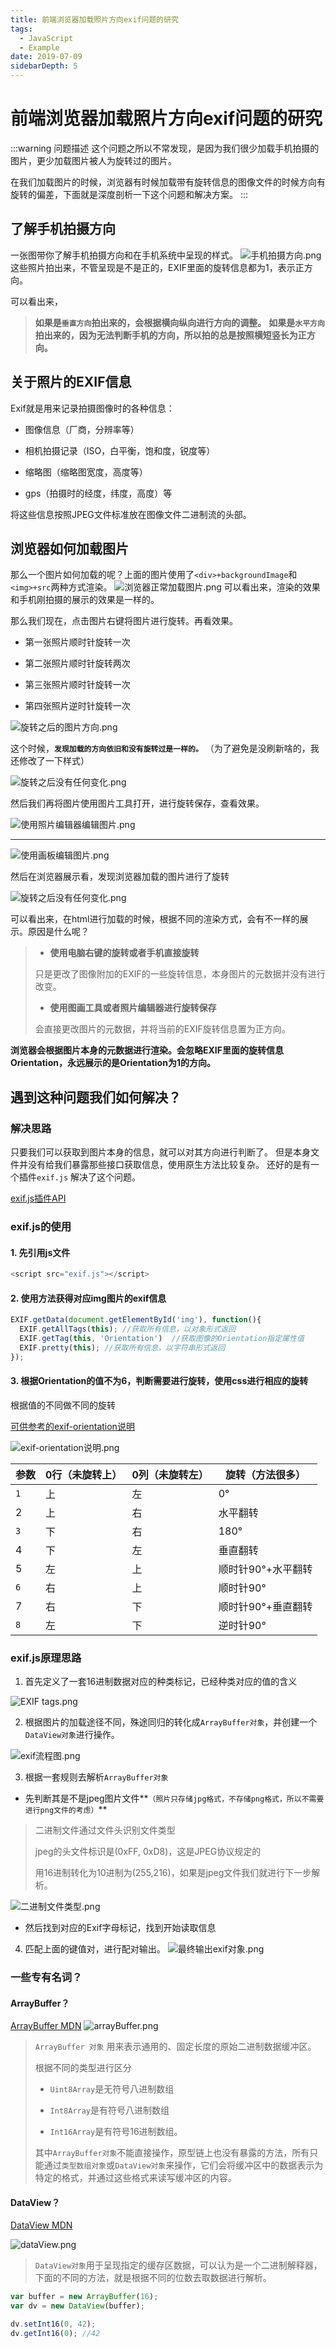```yaml
---
title: 前端浏览器加载照片方向exif问题的研究
tags:
  - JavaScript
  - Example
date: 2019-07-09
sidebarDepth: 5
---
```

# 前端浏览器加载照片方向exif问题的研究

:::warning 问题描述
这个问题之所以不常发现，是因为我们很少加载手机拍摄的图片，更少加载图片被人为旋转过的图片。

在我们加载图片的时候，浏览器有时候加载带有旋转信息的图像文件的时候方向有旋转的偏差，下面就是深度剖析一下这个问题和解决方案。
:::

## 了解手机拍摄方向

一张图带你了解手机拍摄方向和在手机系统中呈现的样式。
![手机拍摄方向.png](/assets/images/basic/exif0.png)
  这些照片拍出来，不管呈现是不是正的，EXIF里面的旋转信息都为1，表示正方向。

可以看出来，

> **如果是`垂直方向`拍出来的，会根据横向纵向进行方向的调整。**
 **如果是`水平方向`拍出来的，因为无法判断手机的方向，所以拍的总是按照横短竖长为正方向。**

## 关于照片的EXIF信息

Exif就是用来记录拍摄图像时的各种信息：

*   图像信息（厂商，分辨率等）

*   相机拍摄记录（ISO，白平衡，饱和度，锐度等）

*   缩略图（缩略图宽度，高度等）

*   gps（拍摄时的经度，纬度，高度）等

将这些信息按照JPEG文件标准放在图像文件二进制流的头部。

## 浏览器如何加载图片

那么一个图片如何加载的呢？上面的图片使用了`<div>+backgroundImage`和`<img>+src`两种方式渲染。
![浏览器正常加载图片.png](/assets/images/basic/exif1.png)
可以看出来，渲染的效果和手机刚拍摄的展示的效果是一样的。

那么我们现在，点击图片右键将图片进行旋转。再看效果。

*   第一张照片顺时针旋转一次

*   第二张照片顺时针旋转两次

*   第三张照片顺时针旋转一次

*   第四张照片逆时针旋转一次

![旋转之后的图片方向.png](/assets/images/basic/exif2.png)

这个时候，**`发现加载的方向依旧和没有旋转过是一样的。`** （为了避免是没刷新啥的，我还修改了一下样式）

![旋转之后没有任何变化.png](/assets/images/basic/exif3.png)

然后我们再将图片使用图片工具打开，进行旋转保存，查看效果。

![使用照片编辑器编辑图片.png](/assets/images/basic/exif4.png)

* * *

![使用画板编辑图片.png](/assets/images/basic/exif5.png)

然后在浏览器展示看，发现浏览器加载的图片进行了旋转

![旋转之后没有任何变化.png](/assets/images/basic/exif6.png)

可以看出来，在html进行加载的时候，根据不同的渲染方式，会有不一样的展示。原因是什么呢？

> *   **使用电脑右键的旋转或者手机直接旋转**
>
>
>
> 只是更改了图像附加的EXIF的一些旋转信息，本身图片的元数据并没有进行改变。
>
> *   **使用图画工具或者照片编辑器进行旋转保存**
>
>
>
> 会直接更改图片的元数据，并将当前的EXIF旋转信息置为正方向。

**浏览器会根据图片本身的元数据进行渲染。会忽略EXIF里面的旋转信息Orientation，永远展示的是Orientation为1的方向。**

## 遇到这种问题我们如何解决？

### 解决思路

只要我们可以获取到图片本身的信息，就可以对其方向进行判断了。  但是本身文件并没有给我们暴露那些接口获取信息，使用原生方法比较复杂。  还好的是有一个插件`exif.js` 解决了这个问题。

[exif.js插件API](http://code.ciaoca.com/javascript/exif-js/)

### exif.js的使用

#### 1\. 先引用js文件
```js
<script src="exif.js"></script>
```
#### 2\. 使用方法获得对应img图片的exif信息
```js
EXIF.getData(document.getElementById('img'), function(){
  EXIF.getAllTags(this); //获取所有信息，以对象形式返回
  EXIF.getTag(this, 'Orientation')	//获取图像的Orientation指定属性值
  EXIF.pretty(this); //获取所有信息，以字符串形式返回
});
```
#### 3\. 根据Orientation的值不为6，判断需要进行旋转，使用css进行相应的旋转

根据值的不同做不同的旋转

[可供参考的exif-orientation说明](https://www.impulseadventure.com/photo/exif-orientation.html)

![exif-orientation说明.png](/assets/images/basic/exif7.png)

| 参数 | 0行（未旋转上） | 0列（未旋转左） | 旋转（方法很多） |
| --- | --- | --- | --- |
| `1` | 上 | 左 | 0° |
| 2 | 上 | 右 | 水平翻转 |
| `3` | 下 | 右 | 180° |
| 4 | 下 | 左 | 垂直翻转 |
| 5 | 左 | 上 | 顺时针90°+水平翻转 |
| `6` | 右 | 上 | 顺时针90° |
| 7 | 右 | 下 | 顺时针90°+垂直翻转 |
| `8` | 左 | 下 | 逆时针90° |

### exif.js原理思路

1.  首先定义了一套16进制数据对应的种类标记，已经种类对应的值的含义

![EXIF tags.png](/assets/images/basic/exif8.png)

2.  根据图片的加载途径不同，殊途同归的转化成`ArrayBuffer对象`，并创建一个`DataView对象`进行操作。

![exif流程图.png](/assets/images/basic/exif9.png)

3.  根据一套规则去解析`ArrayBuffer对象`

*   先判断其是不是jpeg图片文件**`（照片只存储jpg格式，不存储png格式，所以不需要进行png文件的考虑）`**

> 二进制文件通过文件头识别文件类型
>
> jpeg的头文件标识是(0xFF, 0xD8)，这是JPEG协议规定的
>
> 用16进制转化为10进制为(255,216)，如果是jpeg文件我们就进行下一步解析。

![二进制文件类型.png](/assets/images/basic/exif10.png)

*   然后找到对应的Exif字母标记，找到开始读取信息

4.  匹配上面的键值对，进行配对输出。
![最终输出exif对象.png](/assets/images/basic/exif11.png)

### 一些专有名词？

#### ArrayBuffer？

[ArrayBuffer MDN](https://developer.mozilla.org/zh-CN/docs/Web/JavaScript/Reference/Global_Objects/ArrayBuffer)
![arrayBuffer.png](/assets/images/basic/exif12.png)

> `ArrayBuffer 对象` 用来表示通用的、固定长度的原始二进制数据缓冲区。
>
> 根据不同的类型进行区分
>
> *   `Uint8Array`是无符号八进制数组
>
>
> *   `Int8Array`是有符号八进制数组
>
>
> *   `Int16Array`是有符号16进制数组。
>
>
>
> 其中`ArrayBuffer对象`不能直接操作，原型链上也没有暴露的方法，所有只能通过`类型数组对象`或`DataView对象`来操作，它们会将缓冲区中的数据表示为特定的格式，并通过这些格式来读写缓冲区的内容。

#### DataView？

[DataView MDN](https://developer.mozilla.org/zh-CN/docs/Web/JavaScript/Reference/Global_Objects/DataView)

![dataView.png](/assets/images/basic/exif13.png)

> `DataView对象`用于呈现指定的缓存区数据，可以认为是一个二进制解释器，下面的不同的方法，就是根据不同的位数去取数据进行解析。
```js
var buffer = new ArrayBuffer(16);
var dv = new DataView(buffer);

dv.setInt16(0, 42);
dv.getInt16(0); //42
```

